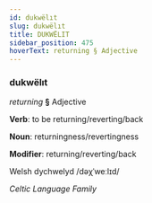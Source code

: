 ```yaml
---
id: dukwëlıt
slug: dukwëlıt
title: DUKWËLIT
sidebar_position: 475
hoverText: returning § Adjective
---
```


### dukwëlıt

*returning* **§** Adjective

**Verb**: to be returning/reverting/back

**Noun**: returningness/revertingness

**Modifier**: returning/reverting/back

Welsh dychwelyd /dəχˈweːlɪd/

*Celtic Language Family*